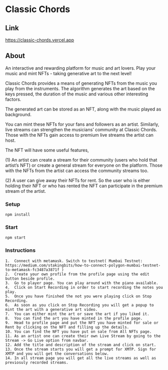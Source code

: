 # Classic Chords

## Link
https://classic-chords.vercel.app


## About
An interactive and rewarding platform for music and art lovers. Play your music and mint NFTs - taking generative art to the next level!

Classic Chords provides a means of generating NFTs from the music you play from the instruments. The algorithm generates the art based on the keys pressed, the duration of the music and various other interesting factors.

The generated art can be stored as an NFT, along with the music played as background.

You can mint these NFTs for your fans and followers as an artist. Similarly, live streams can strengthen the musicians’ community at Classic Chords. Those with the NFTs gain access to premium live streams the artist can host.

The NFT will have some useful features,

(1) An artist can create a stream for their community (users who hold that artist’s NFT) or create a general stream for everyone on the platform. Those with the NFTs from the artist can access the community streams too.

(2) A user can give away their NFTs for rent. So the user who is either holding their NFT or who has rented the NFT can participate in the premium stream of the artist.

### Setup
```
npm install
```

### Start
```
npm start
```

### Instructions
```
1.  Connect with metamask. Switch to testnet( Mumbai Testnet: https://medium.com/stakingbits/how-to-connect-polygon-mumbai-testnet-to-metamask-fc3487a3871f )
2.  Create your own profile from the profile page using the edit button beside profile.
3.  Go to player page. You can play around with the piano available.
4.  Click on Start Recording in order to start recording the notes you play.
5.  Once you have finished the not you were playing click on Stop Recording.
6.  As soon as you click on Stop Recording you will get a popup to mint the art with a generative art video.
7.  You can either mint the art or save the art if you liked it.
8.  You can find the art you have minted in the profile page.
9.  Head to profile page and put the NFT you have minted for sale or Rent by clicking on the NFT and filling up the details.
10. You can find the NFT you have put on sale from All NFTs page.
11. As an artist one can create their own Live Stream by going to the Stream -> Go Live option from navbar.
12. Add the title and description of the stream and click on start.
13. Once the stream starts you will get a prompt for XMTP. Sign for XMTP and you will get the conversations below.
14. In all stream page you will get all the live streams as well as previosuly recorded streams.

```

